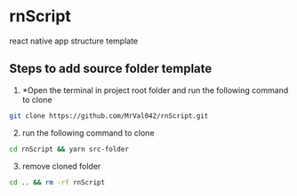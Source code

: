 # rnScript

react native app structure template

## Steps to add source folder template

1. \*Open the terminal in project root folder and run the following command to clone

```bash
git clone https://github.com/MrVal042/rnScript.git
```

2. run the following command to clone

```bash
cd rnScript && yarn src-folder
```

3. remove cloned folder

```bash
cd .. && rm -rf rnScript
```
